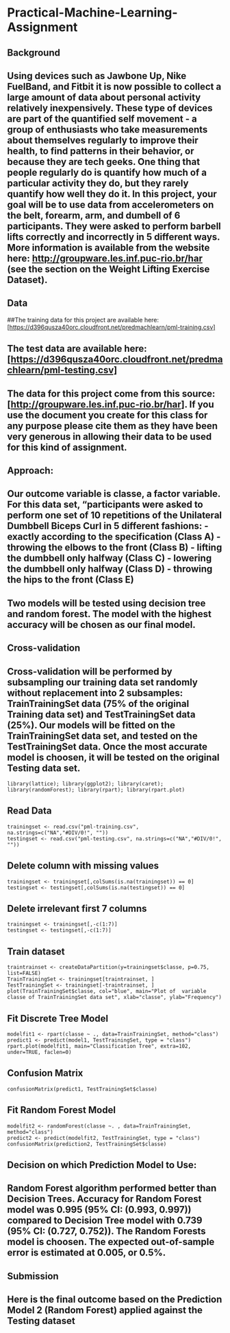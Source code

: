 # Practical-Machine-Learning-Assignment
## Background
## Using devices such as Jawbone Up, Nike FuelBand, and Fitbit it is now possible to collect a large amount of data about personal activity relatively inexpensively. These type of devices are part of the quantified self movement - a group of enthusiasts who take measurements about themselves regularly to improve their health, to find patterns in their behavior, or because they are tech geeks. One thing that people regularly do is quantify how much of a particular activity they do, but they rarely quantify how well they do it. In this project, your goal will be to use data from accelerometers on the belt, forearm, arm, and dumbell of 6 participants. They were asked to perform barbell lifts correctly and incorrectly in 5 different ways. More information is available from the website here: http://groupware.les.inf.puc-rio.br/har (see the section on the Weight Lifting Exercise Dataset).

## Data
##The training data for this project are available here: [https://d396qusza40orc.cloudfront.net/predmachlearn/pml-training.csv]

## The test data are available here: [https://d396qusza40orc.cloudfront.net/predmachlearn/pml-testing.csv]

## The data for this project come from this source: [http://groupware.les.inf.puc-rio.br/har]. If you use the document you create for this class for any purpose please cite them as they have been very generous in allowing their data to be used for this kind of assignment.
## Approach:
## Our outcome variable is classe, a factor variable. For this data set, “participants were asked to perform one set of 10 repetitions of the Unilateral Dumbbell Biceps Curl in 5 different fashions: - exactly according to the specification (Class A) - throwing the elbows to the front (Class B) - lifting the dumbbell only halfway (Class C) - lowering the dumbbell only halfway (Class D) - throwing the hips to the front (Class E)

## Two models will be tested using decision tree and random forest. The model with the highest accuracy will be chosen as our final model.

## Cross-validation
## Cross-validation will be performed by subsampling our training data set randomly without replacement into 2 subsamples: TrainTrainingSet data (75% of the original Training data set) and TestTrainingSet data (25%). Our models will be fitted on the TrainTrainingSet data set, and tested on the TestTrainingSet data. Once the most accurate model is choosen, it will be tested on the original Testing data set.
```{r}
library(lattice); library(ggplot2); library(caret); library(randomForest); library(rpart); library(rpart.plot)
```
## Read Data
```{r}
trainingset <- read.csv("pml-training.csv", na.strings=c("NA","#DIV/0!", ""))
testingset <- read.csv("pml-testing.csv", na.strings=c("NA","#DIV/0!", ""))
```
## Delete column with missing values
```{r}
trainingset <- trainingset[,colSums(is.na(trainingset)) == 0]
testingset <- testingset[,colSums(is.na(testingset)) == 0]
```
## Delete irrelevant first 7 columns
```{r}
trainingset <- trainingset[,-c(1:7)]
testingset <- testingset[,-c(1:7)]
```
## Train dataset
```{r}
traintrainset <- createDataPartition(y=trainingset$classe, p=0.75, list=FALSE)
TrainTrainingSet <- trainingset[traintrainset, ] 
TestTrainingSet <- trainingset[-traintrainset, ]
plot(TrainTrainingSet$classe, col="blue", main="Plot of  variable classe of TrainTrainingSet data set", xlab="classe", ylab="Frequency")
```
## Fit Discrete Tree Model
```{r}
modelfit1 <- rpart(classe ~ ., data=TrainTrainingSet, method="class")
predict1 <- predict(model1, TestTrainingSet, type = "class")
rpart.plot(modelfit1, main="Classification Tree", extra=102, under=TRUE, faclen=0)
```
## Confusion Matrix
```{r}
confusionMatrix(predict1, TestTrainingSet$classe)
```
## Fit Random Forest Model
```{r}
modelfit2 <- randomForest(classe ~. , data=TrainTrainingSet, method="class")
predict2 <- predict(modelfit2, TestTrainingSet, type = "class")
confusionMatrix(prediction2, TestTrainingSet$classe)
```
## Decision on which Prediction Model to Use:
## Random Forest algorithm performed better than Decision Trees. Accuracy for Random Forest model was 0.995 (95% CI: (0.993, 0.997)) compared to Decision Tree model with 0.739 (95% CI: (0.727, 0.752)). The Random Forests model is choosen. The expected out-of-sample error is estimated at 0.005, or 0.5%.

## Submission
## Here is the final outcome based on the Prediction Model 2 (Random Forest) applied against the Testing dataset
